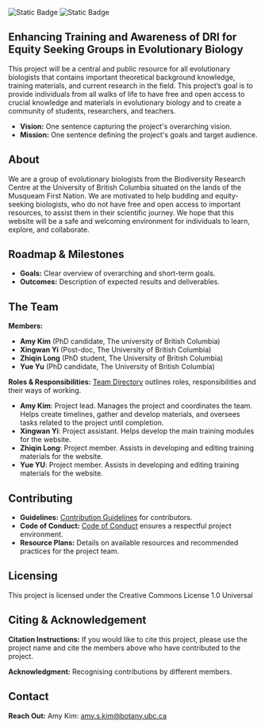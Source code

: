 ![Static Badge](https://img.shields.io/badge/License-CC_BY_1.0-purple) ![Static Badge](https://img.shields.io/badge/Deps-Up--to--date-green)


## Enhancing Training and Awareness of DRI for Equity Seeking Groups in Evolutionary Biology

This project will be a central and public resource for all evolutionary biologists that contains important theoretical background knowledge, training materials, and current research in the field. This project’s goal is to provide individuals from all walks of life to have free and open access to crucial knowledge and materials in evolutionary biology and to create a community of students, researchers, and teachers.

- **Vision:** One sentence capturing the project's overarching vision.
- **Mission:** One sentence defining the project's goals and target audience.

## About

We are a group of evolutionary biologists from the Biodiversity Research Centre at the University of British Columbia situated on the lands of the Musqueam First Nation. We are motivated to help budding and equity-seeking biologists, who do not have free and open access to important resources, to assist them in their scientific journey. We hope that this website will be a safe and welcoming environment for individuals to learn, explore, and collaborate.

## Roadmap & Milestones

- **Goals:** Clear overview of overarching and short-term goals.
- **Outcomes:** Description of expected results and deliverables.

## The Team

**Members:**
- **Amy Kim** (PhD candidate, The university of British Columbia)
- **Xingwan Yi** (Post-doc, The University of British Columbia)
- **Zhiqin Long** (PhD student, The University of British Columbia)
- **Yue Yu** (PhD candidate, The University of British Columbia)
  
**Roles & Responsibilities:** [Team Directory](link-to-directory) outlines roles, responsibilities and their ways of working.
- **Amy Kim**: Project lead. Manages the project and coordinates the team. Helps create timelines, gather and develop materials, and oversees tasks related to the project until completion.
- **Xingwan Yi**: Project assistant. Helps develop the main training modules for the website.
- **Zhiqin Long**: Project member. Assists in developing and editing training materials for the website.
- **Yue YU**: Project member. Assists in developing and editing training materials for the website.
  
## Contributing

- **Guidelines:** [Contribution Guidelines](link-to-guidelines) for contributors.
- **Code of Conduct:** [Code of Conduct](link-to-coc) ensures a respectful project environment.
- **Resource Plans:** Details on available resources and recommended practices for the project team.

## Licensing

This project is licensed under the Creative Commons License 1.0 Universal

## Citing & Acknowledgement

**Citation Instructions:** If you would like to cite this project, please use the project name and cite the members above who have contributed to the project.

**Acknowledgment:** Recognising contributions by different members.

## Contact

**Reach Out:** 
Amy Kim: amy.s.kim@botany.ubc.ca
